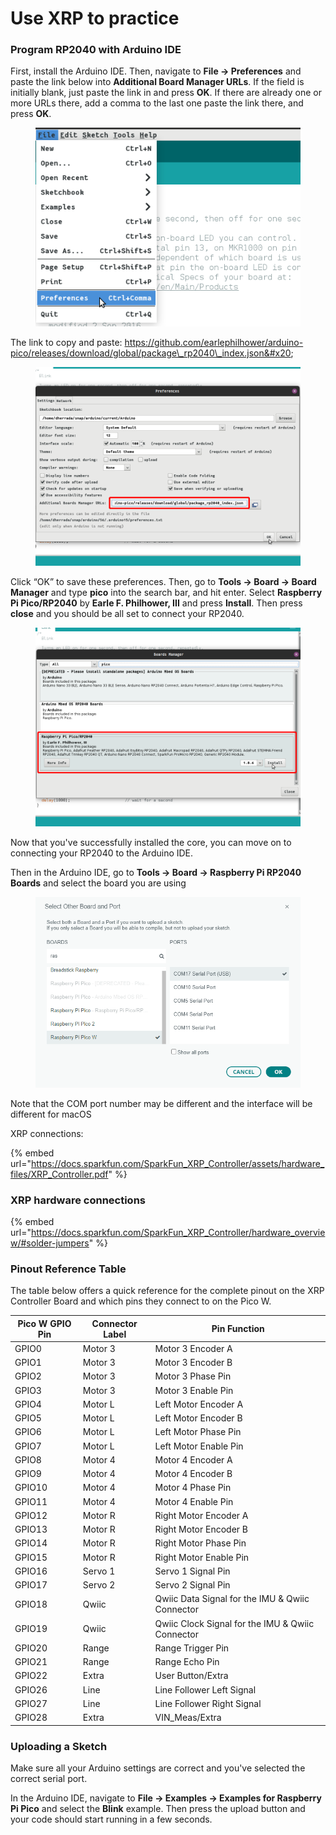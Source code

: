 # Use XRP to practice

### Program RP2040 with Arduino IDE

First, install the Arduino IDE. Then, navigate to **File -> Preferences** and paste the link below into **Additional Board Manager URLs**. If the field is initially blank, just paste the link in and press **OK**. If there are already one or more URLs there, add a comma to the last one paste the link there, and press **OK**.

<figure><img src="../.gitbook/assets/image.png" alt=""><figcaption></figcaption></figure>

The link to copy and paste: https://github.com/earlephilhower/arduino-pico/releases/download/global/package\_rp2040\_index.json&#x20;

<figure><img src="../.gitbook/assets/image (1).png" alt=""><figcaption></figcaption></figure>

Click “OK” to save these preferences. Then, go to **Tools -> Board -> Board Manager** and type **pico** into the search bar, and hit enter. Select **Raspberry Pi Pico/RP2040** by **Earle F. Philhower, III** and press **Install**. Then press **close** and you should be all set to connect your RP2040.

<figure><img src="../.gitbook/assets/image (2).png" alt=""><figcaption></figcaption></figure>

Now that you've successfully installed the core, you can move on to connecting your RP2040 to the Arduino IDE.

Then in the Arduino IDE, go to **Tools -> Board -> Raspberry Pi RP2040 Boards** and select the board you are using&#x20;

<figure><img src="../.gitbook/assets/image (3).png" alt=""><figcaption></figcaption></figure>

Note that the COM port number may be different and the interface will be different for macOS

XRP connections:&#x20;

{% embed url="https://docs.sparkfun.com/SparkFun_XRP_Controller/assets/hardware_files/XRP_Controller.pdf" %}

### XRP hardware connections

{% embed url="https://docs.sparkfun.com/SparkFun_XRP_Controller/hardware_overview/#solder-jumpers" %}

### Pinout Reference Table

The table below offers a quick reference for the complete pinout on the XRP Controller Board and which pins they connect to on the Pico W.

| Pico W GPIO Pin | Connector Label | Pin Function                                     |
| --------------- | --------------- | ------------------------------------------------ |
| GPIO0           | Motor 3         | Motor 3 Encoder A                                |
| GPIO1           | Motor 3         | Motor 3 Encoder B                                |
| GPIO2           | Motor 3         | Motor 3 Phase Pin                                |
| GPIO3           | Motor 3         | Motor 3 Enable Pin                               |
| GPIO4           | Motor L         | Left Motor Encoder A                             |
| GPIO5           | Motor L         | Left Motor Encoder B                             |
| GPIO6           | Motor L         | Left Motor Phase Pin                             |
| GPIO7           | Motor L         | Left Motor Enable Pin                            |
| GPIO8           | Motor 4         | Motor 4 Encoder A                                |
| GPIO9           | Motor 4         | Motor 4 Encoder B                                |
| GPIO10          | Motor 4         | Motor 4 Phase Pin                                |
| GPIO11          | Motor 4         | Motor 4 Enable Pin                               |
| GPIO12          | Motor R         | Right Motor Encoder A                            |
| GPIO13          | Motor R         | Right Motor Encoder B                            |
| GPIO14          | Motor R         | Right Motor Phase Pin                            |
| GPIO15          | Motor R         | Right Motor Enable Pin                           |
| GPIO16          | Servo 1         | Servo 1 Signal Pin                               |
| GPIO17          | Servo 2         | Servo 2 Signal Pin                               |
| GPIO18          | Qwiic           | Qwiic Data Signal for the IMU & Qwiic Connector  |
| GPIO19          | Qwiic           | Qwiic Clock Signal for the IMU & Qwiic Connector |
| GPIO20          | Range           | Range Trigger Pin                                |
| GPIO21          | Range           | Range Echo Pin                                   |
| GPIO22          | Extra           | User Button/Extra                                |
| GPIO26          | Line            | Line Follower Left Signal                        |
| GPIO27          | Line            | Line Follower Right Signal                       |
| GPIO28          | Extra           | VIN\_Meas/Extra                                  |



### Uploading a Sketch&#x20;

Make sure all your Arduino settings are correct and you've selected the correct serial port.

In the Arduino IDE, navigate to **File -> Examples -> Examples for Raspberry Pi Pico** and select the **Blink** example. Then press the upload button and your code should start running in a few seconds.
